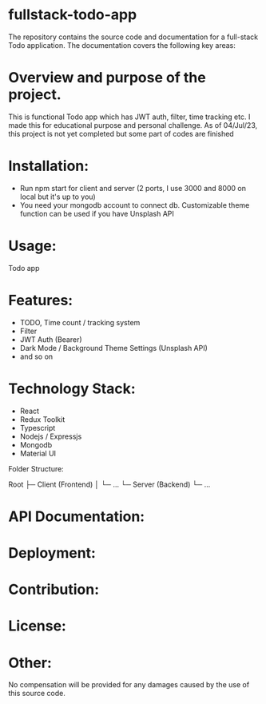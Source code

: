 # fullstack-todo-app

The repository contains the source code and documentation for a full-stack Todo application. The documentation covers the following key areas:

# Overview and purpose of the project.

This is functional Todo app which has JWT auth, filter, time tracking etc.
I made this for educational purpose and personal challenge.
As of 04/Jul/23, this project is not yet completed but some part of codes are finished

# Installation:

 - Run npm start for client and server (2 ports, I use 3000 and 8000 on local but it's up to you)
 - You need your mongodb account to connect db. Customizable theme function can be used if you have Unsplash API

# Usage:

Todo app

# Features:

 - TODO, Time count / tracking system
 - Filter
 - JWT Auth (Bearer)
 - Dark Mode / Background Theme Settings (Unsplash API)
 - and so on   

# Technology Stack:

 - React
 - Redux Toolkit
 - Typescript
 - Nodejs / Expressjs
 - Mongodb
 - Material UI

Folder Structure:

Root
├─ Client (Frontend)
│   └─ ...
└─ Server (Backend)
    └─ ...

# API Documentation:

# Deployment:

# Contribution:

# License:

# Other:

No compensation will be provided for any damages caused by the use of this source code.

